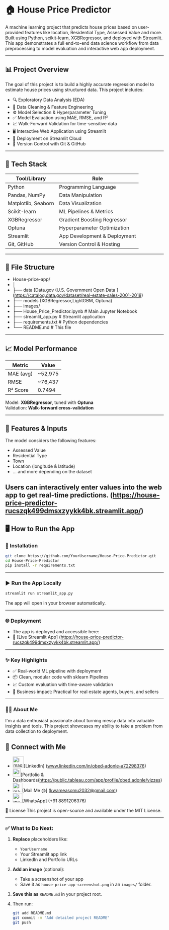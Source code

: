 # 🏠 House Price Predictor

A machine learning project that predicts house prices based on user-provided features like location, Residential Type, Assessed Value and more. 
Built using Python, scikit-learn, XGBRegressor, and deployed with Streamlit. This app demonstrates a full end-to-end data science workflow 
from data preprocessing to model evaluation and interactive web app deployment.

---

## 📊 Project Overview

The goal of this project is to build a highly accurate regression model to estimate house prices using structured data. This project includes:

- 🔍 Exploratory Data Analysis (EDA)
- 🧹 Data Cleaning & Feature Engineering
- ⚙️ Model Selection & Hyperparameter Tuning
- ✅ Model Evaluation using MAE, RMSE, and R²
- 📈 Walk-Forward Validation for time-sensitive data
- 🖥️ Interactive Web Application using Streamlit
- 🚀 Deployment on Streamlit Cloud
- 📁 Version Control with Git & GitHub

---

## 🚀 Tech Stack

| Tool/Library       | Role                                |
|--------------------|-------------------------------------|
| Python             | Programming Language                |
| Pandas, NumPy      | Data Manipulation                   |
| Matplotlib, Seaborn| Data Visualization                  |
| Scikit-learn       | ML Pipelines & Metrics              |
| XGBRegressor       | Gradient Boosting Regressor         |
| Optuna             | Hyperparameter Optimization         |
| Streamlit          | App Development & Deployment        |
| Git, GitHub        | Version Control & Hosting           |

---

## 📁 File Structure
- House-price-app/
- │
- ├── data [Data.gov (U.S. Government Open Data ] (https://catalog.data.gov/dataset/real-estate-sales-2001-2018) 
- ├── models (XGBRegressor,LightGBM, Optuna)
- ├── images/ 
- ├── House_Price_Predictor.ipynb # Main Jupyter Notebook
- ├── streamlit_app.py # Streamlit application
- ├── requirements.txt # Python dependencies
- └── README.md # This file


---

## 📈 Model Performance

| Metric        | Value          |
|---------------|----------------|
| MAE (avg)     | ~52,975        |
| RMSE          | ~76,437        |
| R² Score      | 0.7494         |

Model: **XGBRegressor**, tuned with **Optuna**  
Validation: **Walk-forward cross-validation**

---

## 🧪 Features & Inputs

The model considers the following features:

- Assessed Value
- Residential Type
- Town
- Location (longitude & latitude)
- ... and more depending on the dataset

Users can interactively enter values into the web app to get real-time predictions.
(https://house-price-predictor-rucszqk499dmsxzyykk4bk.streamlit.app/)
---

## 🖥️ How to Run the App

### 🔧 Installation

```bash
git clone https://github.com/YourUsername/House-Price-Predictor.git
cd House-Price-Predictor
pip install -r requirements.txt
```
---
### ▶️ Run the App Locally
```bash
streamlit run streamlit_app.py
```
The app will open in your browser automatically.

---

### 🌐 Deployment
- The app is deployed and accessible here:
- 🔗 [Live Streamlit App] (https://house-price-predictor-rucszqk499dmsxzyykk4bk.streamlit.app/)

---

### ✨ Key Highlights
- ✅ Real-world ML pipeline with deployment
- 📦 Clean, modular code with sklearn Pipelines
- 📈 Custom evaluation with time-aware validation
- 🎯 Business impact: Practical for real estate agents, buyers, and sellers

---
### 🙋‍♂️ About Me
I'm a data enthusiast passionate about turning messy data into valuable insights and tools. 
This project showcases my ability to take a problem from data collection to deployment.

## 🔗 Connect with Me

- <img width="35" height="35" alt="image" src="https://github.com/user-attachments/assets/d41e481f-a8bd-4fd5-888f-9b4b1b519eae" />[LinkedIn] (www.linkedin.com/in/obed-adonle-a72298376)
- <img width="25" height="25" alt="image" src="https://github.com/user-attachments/assets/a0c4a449-fb3c-4657-a6d5-7e0559dbe801" />[Portfolio & Dashboards(https://public.tableau.com/app/profile/obed.adonle/vizzes)
- <img width="30" height="30" alt="image" src="https://github.com/user-attachments/assets/49761877-99f2-423c-9e22-7ded6b648ccd" />[Mail Me @] (kwameasomu2032@gmail.com)
- <img width="30" height="30" alt="image" src="https://github.com/user-attachments/assets/787a3e42-6599-48db-9728-49184585d89f" />[WhatsApp] (+91 8891206376)



📄 License
This project is open-source and available under the MIT License.


---

### ✅ What to Do Next:

1. **Replace** placeholders like:
   - `YourUsername`
   - Your Streamlit app link
   - LinkedIn and Portfolio URLs

2. **Add an image** (optional):
   - Take a screenshot of your app
   - Save it as `house-price-app-screenshot.png` in an `images/` folder.

3. **Save this as** `README.md` in your project root.

4. Then run:
   ```bash
   git add README.md
   git commit -m "Add detailed project README"
   git push


